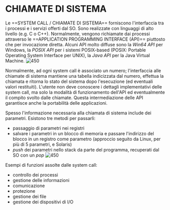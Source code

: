# CHIAMATE DI SISTEMA
Le ==SYSTEM CALL / CHIAMATE DI SISTEMA== forniscono l'interfaccia tra i processi e i servizi offerti dal SO. Sono realizzate con linguaggi di alto livello (e.g. C o C++). Normalmente, vengono richiamate dai processi attraverso le ==APPLICATION PROGRAMMING INTERFACE (API)== piuttosto che per invocazione diretta.
Alcuni API molto diffuse sono la _Win64 API_ per Windows, la _POSIX API_ per i sistemi POSIX-based (POSIX: Portable Operating System Interface per UNIX), la _Java API_ per la Java Virtual Machine.
![450](system_call.png)

Normalmente, ad ogni system call è associato un numero; l'interfaccia alle chiamate di sistema mantiene una tabella indicizzata dal numero, effettua la chiamata e ritorna lo stato del sistema dopo l'esecuzione (ed eventuali valori restituiti). L'utente non deve conoscere i dettagli implementativi delle system call, ma solo la modalità di funzionamento dell'API ed eventualmente il compito svolto dalle chiamate. Questa intermediazione delle API garantisce anche la portabilità delle applicazioni.

Spesso l'informazione necessaria alla chiamata di sistema include dei parametri. Esistono tre metodi per passarli:
- passaggio di parametri nei registri
- salvare i parametri in un blocco di memoria e passare l'indirizzo del blocco in un registro come parametro (approccio seguito da Linux, per più di 5 parametri, e Solaris)
- _push_ dei parametri nello stack da parte del programma, recuperati dal SO con un _pop_
![450](system_call3.png)

Esempi di funzioni assolte dalle system call:
- controllo dei processi
- gestione delle informazioni
- comunicazione
- protezione
- gestione dei file
- gestione dei dispositivi di I/O